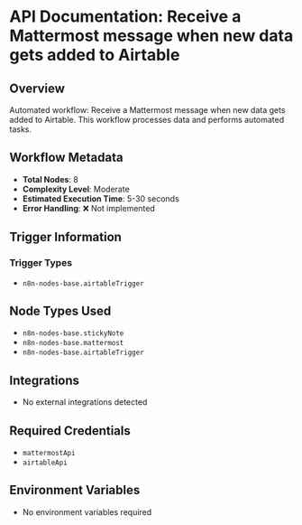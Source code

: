 # API Documentation: Receive a Mattermost message when new data gets added to Airtable

## Overview
Automated workflow: Receive a Mattermost message when new data gets added to Airtable. This workflow processes data and performs automated tasks.

## Workflow Metadata
- **Total Nodes**: 8
- **Complexity Level**: Moderate
- **Estimated Execution Time**: 5-30 seconds
- **Error Handling**: ❌ Not implemented

## Trigger Information
### Trigger Types
- `n8n-nodes-base.airtableTrigger`

## Node Types Used
- `n8n-nodes-base.stickyNote`
- `n8n-nodes-base.mattermost`
- `n8n-nodes-base.airtableTrigger`

## Integrations
- No external integrations detected

## Required Credentials
- `mattermostApi`
- `airtableApi`

## Environment Variables
- No environment variables required
